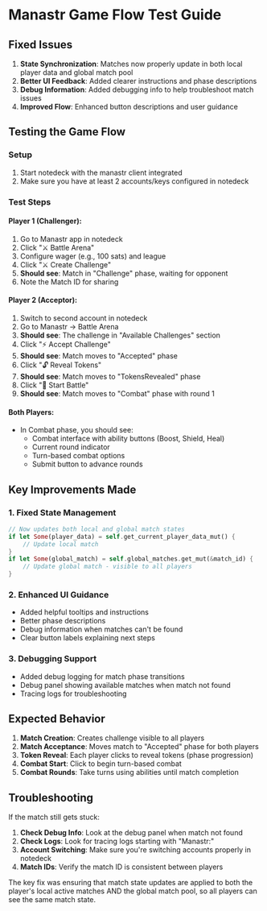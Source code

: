 # Manastr Game Flow Test Guide

## Fixed Issues

1. **State Synchronization**: Matches now properly update in both local player data and global match pool
2. **Better UI Feedback**: Added clearer instructions and phase descriptions  
3. **Debug Information**: Added debugging info to help troubleshoot match issues
4. **Improved Flow**: Enhanced button descriptions and user guidance

## Testing the Game Flow

### Setup
1. Start notedeck with the manastr client integrated
2. Make sure you have at least 2 accounts/keys configured in notedeck

### Test Steps

#### Player 1 (Challenger):
1. Go to Manastr app in notedeck
2. Click "⚔️ Battle Arena" 
3. Configure wager (e.g., 100 sats) and league
4. Click "⚔️ Create Challenge"
5. **Should see**: Match in "Challenge" phase, waiting for opponent
6. Note the Match ID for sharing

#### Player 2 (Acceptor):
1. Switch to second account in notedeck
2. Go to Manastr → Battle Arena
3. **Should see**: The challenge in "Available Challenges" section
4. Click "⚡ Accept Challenge"
5. **Should see**: Match moves to "Accepted" phase
6. Click "🔓 Reveal Tokens"
7. **Should see**: Match moves to "TokensRevealed" phase
8. Click "🚀 Start Battle"
9. **Should see**: Match moves to "Combat" phase with round 1

#### Both Players:
- In Combat phase, you should see:
  - Combat interface with ability buttons (Boost, Shield, Heal)
  - Current round indicator
  - Turn-based combat options
  - Submit button to advance rounds

## Key Improvements Made

### 1. Fixed State Management
```rust
// Now updates both local and global match states
if let Some(player_data) = self.get_current_player_data_mut() {
    // Update local match
}
if let Some(global_match) = self.global_matches.get_mut(&match_id) {
    // Update global match - visible to all players
}
```

### 2. Enhanced UI Guidance
- Added helpful tooltips and instructions
- Better phase descriptions
- Debug information when matches can't be found
- Clear button labels explaining next steps

### 3. Debugging Support
- Added debug logging for match phase transitions
- Debug panel showing available matches when match not found
- Tracing logs for troubleshooting

## Expected Behavior

1. **Match Creation**: Creates challenge visible to all players
2. **Match Acceptance**: Moves match to "Accepted" phase for both players
3. **Token Reveal**: Each player clicks to reveal tokens (phase progression)
4. **Combat Start**: Click to begin turn-based combat
5. **Combat Rounds**: Take turns using abilities until match completion

## Troubleshooting

If the match still gets stuck:

1. **Check Debug Info**: Look at the debug panel when match not found
2. **Check Logs**: Look for tracing logs starting with "Manastr:"
3. **Account Switching**: Make sure you're switching accounts properly in notedeck
4. **Match IDs**: Verify the match ID is consistent between players

The key fix was ensuring that match state updates are applied to both the player's local active matches AND the global match pool, so all players can see the same match state.